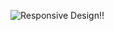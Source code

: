 ![Responsive Design!!](https://www.google.com/url?sa=i&url=https%3A%2F%2Fwww.avatarstudios.in%2Fresponsive-web-design-techniques&psig=AOvVaw2uyhjFzAltMfZGmsWwV8pA&ust=1728724518987000&source=images&cd=vfe&opi=89978449&ved=0CBQQjRxqFwoTCLCGoun-hYkDFQAAAAAdAAAAABAE)
